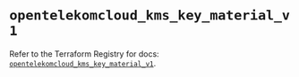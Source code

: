 # `opentelekomcloud_kms_key_material_v1`

Refer to the Terraform Registry for docs: [`opentelekomcloud_kms_key_material_v1`](https://registry.terraform.io/providers/opentelekomcloud/opentelekomcloud/1.36.41/docs/resources/kms_key_material_v1).
